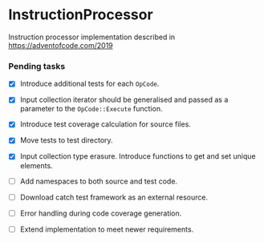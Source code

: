 # InstructionProcessor
Instruction processor implementation described in https://adventofcode.com/2019

### Pending tasks
 - [X] Introduce additional tests for each `OpCode`.
 - [X] Input collection iterator should be generalised and passed as a parameter to the `OpCode::Execute` function.
 - [X] Introduce test coverage calculation for source files.
 - [X] Move tests to test directory.
 - [X] Input collection type erasure. Introduce functions to get and set unique elements.
 - [ ] Add namespaces to both source and test code.
 - [ ] Download catch test framework as an external resource.
 - [ ] Error handling during code coverage generation.
 - [ ] Extend implementation to meet newer requirements.


